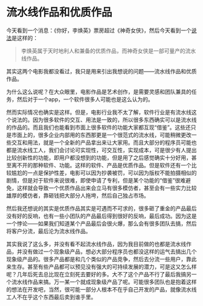 # 流水线作品和优质作品

今天看到一个消息：《你好，李焕英》票房超过《神奇女侠》，然后今天看到一个[说法](https://www.zhihu.com/question/444875318/answer/1741505468)是这样的：

> 李焕英属于天时地利人和兼备的优质作品，而神奇女侠是一部可量产的流水线作品。

其实这两个电影我都没看过，我只是用来引出我想说的问题——流水线作品和优质作品。

为什么这么说呢？在大众眼里，电影作品是艺术创作，是需要灵感和团队兼具的任务，然后对于一个app，一个软件很多人可能也是这么认为的。

然而实际情况也确实是这样。但是，电影行业我不太了解，软件行业是有流水线这个说法的。因为很多软件的交互、用法是一致的，所以很多东西确实可以是流水线的作品的。而且我们也能看到市面上很多软件的功能大家都互现“借鉴”。这些还只是市面上的，很多企业内部用的东西那更是一个很范式的流水线，可能稍微更改一些交互和用法，就是一个全新的产品拿出来让大家用。而且大部分的程序员可能也都是流水线工人，我们会讨论可实现性，可交互性，实现成本，可是很少有人提出比较创新性的功能，即用户都没想到的功能，但是用了之后感觉确实十分好用，甚至离不开的那种软件、功能。这样的软件、产品是优质作品。但是软件还有一个比较尴尬的一点是保护性差，电影可以因为抄袭被罚，可以因为版权不能拍摄相似的剧情，但是对于软件来说很难，即使申请了专利，但是某个功能的“借鉴”很难避免，这样就会导致一个优质作品出来会立马有很多模仿者，甚至会有一些实力比较雄厚的模仿者，靠砸钱把大部分人拖垮，然后自己独占市场。

然后我还想说的其实是优质作品其实是可遇而不可求的，很多砸了重金的产品最后没有好的反响，也有一些小团队的产品最后得到很好的反响，最后成功。因为这是一个悖论——如果我们知道某个产品最后会很火爆，那么会有很多团队去搞，然后将客户分流，最后沦为流水线作品。

其实我说了这么多，并没有看不起流水线作品，因为我目前做的也都是流水线作品，并没有做过一个现象级产品，想必大部分程序员也都没这样的运气去搞出几个现象级产品的。很多产品都是和几个类似的产品竞争，然后去分流一些用户，靠此来生存。甚至有些产品都可以预见没有强大的可持续发展的潜力，可是这又怎么样呢？几年后死去总比现在立刻死去要好的多。大不了这个产品不行了最后我搞另一个流水线作品来搞。万一某一个就成现象级产品了呢。可能很多团队也是抱着这样的想法在开发吧，当然，很可能一部分人根本不在乎自己开发的产品，就像流水线工人不在乎这个东西最后卖到谁手里。

